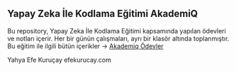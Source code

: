 ## Yapay Zeka İle Kodlama Eğitimi AkademiQ
Bu repository, Yapay Zeka İle Kodlama Eğitimi kapsamında yapılan ödevleri ve notları içerir. Her bir günün çalışmaları, ayrı bir klasör altında toplanmıştır.
Bu eğitim ile ilgili bütün içerikler ->  [Akademiq Ödevler](http://docs.efekurucay.com/akademiq/)


Yahya Efe Kuruçay
efekurucay.com

